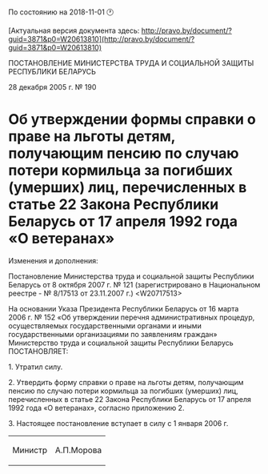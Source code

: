 По состоянию на 2018-11-01 &#x1F550;

[Актуальная версия документа здесь: http://pravo.by/document/?guid=3871&p0=W20613810](http://pravo.by/document/?guid=3871&p0=W20613810)

<p>ПОСТАНОВЛЕНИЕ МИНИСТЕРСТВА ТРУДА И СОЦИАЛЬНОЙ ЗАЩИТЫ РЕСПУБЛИКИ БЕЛАРУСЬ</p>
<p>28 декабря 2005 г. № 190</p>
<h1>Об утверждении формы справки о праве на льготы детям, получающим пенсию по случаю потери кормильца за погибших (умерших) лиц, перечисленных в статье 22 Закона Республики Беларусь от 17 апреля 1992 года «О ветеранах»</h1>
<p>Изменения и дополнения:</p>
<p>Постановление Министерства труда и социальной защиты Республики Беларусь от 8 октября 2007 г. № 121 (зарегистрировано в Национальном реестре - № 8/17513 от 23.11.2007 г.) &lt;W20717513&gt;</p>
<p></p>
<p>На основании Указа Президента Республики Беларусь от 16 марта 2006 г. № 152 «Об утверждении перечня административных процедур, осуществляемых государственными органами и иными государственными организациями по заявлениям граждан» Министерство труда и социальной защиты Республики Беларусь ПОСТАНОВЛЯЕТ:</p>
<p>1. Утратил силу.</p>
<p>2. Утвердить форму справки о праве на льготы детям, получающим пенсию по случаю потери кормильца за погибших (умерших) лиц, перечисленных в статье 22 Закона Республики Беларусь от 17 апреля 1992 года «О ветеранах», согласно приложению 2.</p>
<p>3. Настоящее постановление вступает в силу с 1 января 2006 г.</p>
<p></p>
<table><tr>
<td><p>Министр</p></td>
<td><p>А.П.Морова</p></td>
</tr></table>
<p></p>